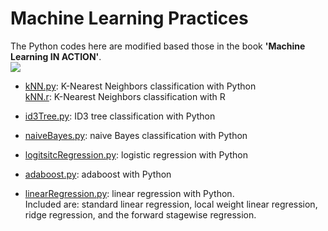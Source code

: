 Machine Learning Practices
=========
The Python codes here are modified based those in the book **'Machine Learning IN ACTION'**.  
![](http://www.manning.com/pharrington/pharrington_cover150.jpg)

* [kNN.py](https://github.com/xiaeryu/Machine-Learning/blob/master/kNN.py): K-Nearest Neighbors classification with Python  
 [kNN.r](https://github.com/xiaeryu/Machine-Learning/blob/master/kNN.r): K-Nearest Neighbors classification with R


* [id3Tree.py](https://github.com/xiaeryu/Machine-Learning/blob/master/id3Tree.py): ID3 tree classification with Python


* [naiveBayes.py](https://github.com/xiaeryu/Machine-Learning/blob/master/naiveBayes.py): naive Bayes classification with Python


* [logitsitcRegression.py](https://github.com/xiaeryu/Machine-Learning/blob/master/logitsitcRegression.py): logistic regression with Python


* [adaboost.py](https://github.com/xiaeryu/Machine-Learning/blob/master/adaboost.py): adaboost with Python


* [linearRegression.py](https://github.com/xiaeryu/Machine-Learning/blob/master/linearRegression.py): linear regression with Python.  
 Included are: standard linear regression, local weight linear regression, ridge regression, and the forward stagewise regression.
